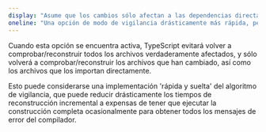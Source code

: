 ```yaml
---
display: "Asume que los cambios sólo afectan a las dependencias directas"
oneline: "Una opción de modo de vigilancia drásticamente más rápida, pero ocasionalmente inexacta."
---
```


Cuando esta opción se encuentra activa, TypeScript evitará volver a comprobar/reconstruir todos los archivos verdaderamente afectados, y sólo volverá a comprobar/reconstruir los archivos que han cambiado, así como los archivos que los importan directamente.

Esto puede considerarse una implementación 'rápida y suelta' del algoritmo de vigilancia, que puede reducir drásticamente los tiempos de reconstrucción incremental a expensas de tener que ejecutar la construcción completa ocasionalmente para obtener todos los mensajes de error del compilador.
